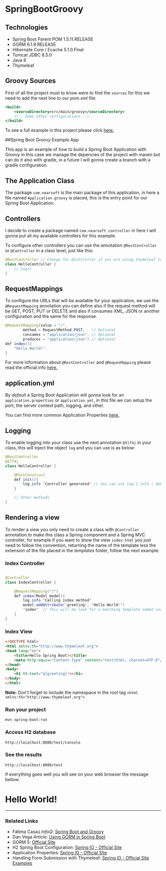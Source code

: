 # SpringBootGroovy

## Technologies

- Spring Boot Parent POM 1.5.11.RELEASE
- GORM 6.1.9.RELEASE
- Hibernate Core / Ecache 5.1.0.Final
- Tomcat JDBC 8.5.0
- Java 8
- Thymeleaf 

## Groovy Sources

First of all the project must to know were to find the `sources` for this we need to add the next line to our *pom.xml* file:

```xml
<build>
    <sourceDirectory>src/main/groovy</sourceDirectory>
    <!-- Some other configurations -->
</build>
```

To see a full example in this project please click [here.](https://raw.githubusercontent.com/Joxebus/SpringBootGroovy/master/pom.xml)

##Spring Boot Groovy Example App

This app is an example of how to build a Spring Boot Application with Groovy in this case we manage the depencies of the project with maven but can do it also with gradle, in a future I will gonna create a branch with a gradle configuration.

## The Application Class

The package `com.nearsoft` is the main package of this application, in here a file named `Application.groovy` is placed, this is the entry point for our Spring Boot Application.

## Controllers

I decide to create a package named `com.nearsoft.controller` in here I will gonna put all my available controllers for this example.

To configure other controllers you can use the annotation `@RestController` or `@Controller` in a class level, just like this:

``` java
@RestController // Change for @Controller if you are using thymeleaf to serve the views
class HelloController {
	// Logic
}
```

## RequestMappings

To configure the URLs that will be available for your application, we use the `@RequestMapping` annotation you can define also if the request method will be GET, POST, PUT or DELETE and also if consumes XML, JSON or another configuration and the same for the response.

```java
@RequestMapping(value = "/",
        method = RequestMethod.POST,   // Optional
        consumes = "application/json", // Optional
        produces = "application/json") // Optional
def index(){
    "Hello World!"
}
```

For more information about `@RestController` and `@RequesMapping` please read the official info [here.](http://docs.spring.io/spring-boot/docs/current/reference/htmlsingle/#getting-started-first-application-annotations)

## application.yml

By *default* a Spring Boot Application will gonna look for an `application.properties` or `application.yml`, in this file we can setup the port, the server context path, logging, and other.

You can find more common Application Properties [here.](http://docs.spring.io/spring-boot/docs/current/reference/html/common-application-properties.html)

## Logging

To enable logging into your class use the next annotation `@Slf4j` in your class, this will inject the object `log` and you can use is as below:

```java
@RestController
@Slf4j
class HelloController {

    @PostConstruct
    def init(){
        log.info 'Controller generated' // You can use log.{ info | debug | error | warn }
    }

    // Other methods
}
``` 

## Rendering a view

To render a view you only need to create a class with `@Controller` annotation to make this class a Spring component and a Spring MVC controller, for example if you want to show the view `index.html` you just need to follow the convention, returning the name of the template less the extension of the file placed in the _templates_ folder, follow the next example:


### Index Controller
```java

@Controller
class IndexController {

    @RequestMapping("/")
    def index(Model model){
        log.info 'Calling index method'
        model.addAttribute('greeting', 'Hello World!')
        'index'	 // This will be look for a matching template named index.html
    }
}
```

### Index View
```html
<!DOCTYPE html>
<html xmlns:th="http://www.thymeleaf.org">
<head lang="en">
    <title>Hello Spring Boot!</title>
    <meta http-equiv="Content-Type" content="text/html; charset=UTF-8"/>
</head>
<body>
    <h1 th:text="${greeting}"></h1>
</body>
</html>
```

**Note:** Don't forget to include the namespace in the root tag `<html xmlns:th="http://www.thymeleaf.org">`

### Run your project

```
mvn spring-boot:run
```

### Access H2 database

```
http://localhost:8080/test/console
```

### See the results

```
http://localhost:8080/test
```

If everything goes well you will see on your web browser the message bellow:

# Hello World!



--------
### Related Links
- Fátima Casaú *InfoQ*: [Spring Boot and Groovy](https://www.infoq.com/presentations/spring-groovy-gorm)
- Dan Vega *Article*: [Using GORM in Spring Boot](http://therealdanvega.com/blog/2015/11/25/using-gorm-in-spring-boot)
- GORM 5: [Official Site](http://gorm.grails.org/latest/)
- H2 Spring Boot Configuration: [Spring IO - Official Site](http://docs.spring.io/spring-boot/docs/current/reference/htmlsingle/#boot-features-sql-h2-console)
- Application Properties: [Spring IO - Official Site](http://docs.spring.io/spring-boot/docs/current/reference/html/common-application-properties.html)
- Handling Form Submission with Thymeleaf: [Spring IO - Official Site Examples](https://spring.io/guides/gs/handling-form-submission/)
